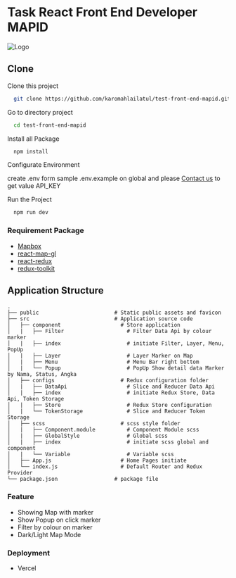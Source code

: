 # Task React Front End Developer MAPID

![Logo](https://mapid.co.id/img/mapid_logo_warna-min.png)

## Clone

Clone this project

```bash
  git clone https://github.com/karomahlailatul/test-front-end-mapid.git
```

Go to directory project

```bash
  cd test-front-end-mapid
```

Install all Package

```bash
  npm install
```

Configurate Environment 

create .env form sample .env.example on global
and please [Contact us](mailto:karomahlailatul@gmail.com) to get value API_KEY 

Run the Project

```bash
  npm run dev
```

### Requirement Package

- [Mapbox](https://www.mapbox.com/)
- [react-map-gl](https://urbica.github.io/react-map-gl/#/Introduction)
- [react-redux](https://react-redux.js.org/)
- [redux-toolkit](https://redux.js.org/)


## Application Structure

```
.
├── public                        # Static public assets and favicon
├── src                           # Application source code
│   ├── component                   # Store application
│   |   ├── Filter                    # Filter Data Api by colour marker
│   |   ├── index                     # initiate Filter, Layer, Menu, PopUp
│   |   ├── Layer                     # Layer Marker on Map
│   |   ├── Menu                      # Menu Bar right bottom
│   |   └── Popup                     # PopUp Show detail data Marker by Nama, Status, Angka
│   ├── configs                     # Redux configuration folder
│   |   ├── DataApi                   # Slice and Reducer Data Api 
│   |   ├── index                     # initiate Redux Store, Data Api, Token Storage
│   |   ├── Store                     # Redux Store configuration
│   |   └── TokenStorage              # Slice and Reducer Token Storage 
│   ├── scss                        # scss style folder 
│   |   ├── Component.module          # Component Module scss
│   |   ├── GlobalStyle               # Global scss
│   |   ├── index                     # initiate scss global and component
│   |   └── Variable                  # Variable scss
│   ├── App.js                      # Home Pages initiate 
│   └── index.js                    # Default Router and Redux Provider
└── package.json                  # package file
```


### Feature
- Showing Map with marker
- Show Popup on click marker
- Filter by colour on marker
- Dark/Light Map Mode


### Deployment
- Vercel

